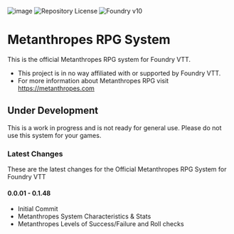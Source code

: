 ![image](https://content.invisioncic.com/e290497/monthly_2022_12/01.jpg.10f501a62b5254cef6f04d9f87c8b52d.jpg)
![Repository License](https://img.shields.io/github/license/legitamine/metanthropes-system)
![Foundry v10](https://img.shields.io/badge/foundry-v10-green)

# Metanthropes RPG System
This is the official Metanthropes RPG system for Foundry VTT.

- This project is in no way affiliated with or supported by Foundry VTT.
- For more information about Metanthropes RPG visit https://metanthropes.com

## Under Development

This is a work in progress and is not ready for general use. Please do not use this system for your games.

### Latest Changes

These are the latest changes for the Official Metanthropes RPG System for Foundry VTT
#### 0.0.01 - 0.1.48
- Initial Commit
- Metanthropes System Characteristics & Stats
- Metanthropes Levels of Success/Failure and Roll checks
